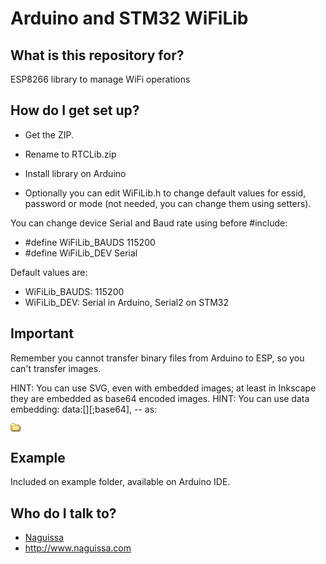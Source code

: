 # Arduino and STM32 WiFiLib

## What is this repository for? ##

ESP8266 library to manage WiFi operations


## How do I get set up? ##

 * Get the ZIP.
 * Rename to RTCLib.zip
 * Install library on Arduino

 * Optionally you can edit WiFiLib.h to change default values for essid, password or mode (not needed, you can change them using setters).


You can change device Serial and Baud rate using before #include:
 * #define WiFiLib_BAUDS 115200
 * #define WiFiLib_DEV Serial

Default values are:
 * WiFiLib_BAUDS: 115200
 * WiFiLib_DEV: Serial in Arduino, Serial2 on STM32


## Important ##

Remember you cannot transfer binary files from Arduino to ESP, so you can't transfer images.

HINT: You can use SVG, even with embedded images; at least in Inkscape they are embedded as base64 encoded images.
HINT: You can use data embedding: data:[<mediatype>][;base64],<data> -- as:

<img src="data:image/gif;base64,R0lGODlhEAAOALMAAOazToeHh0tLS/7LZv/0jvb29t/f3//Ub//ge8WSLf/rhf/3kdbW1mxsbP//mf///yH5BAAAAAAALAAAAAAQAA4AAARe8L1Ekyky67QZ1hLnjM5UUde0ECwLJoExKcppV0aCcGCmTIHEIUEqjgaORCMxIC6e0CcguWw6aFjsVMkkIr7g77ZKPJjPZqIyd7sJAgVGoEGv2xsBxqNgYPj/gAwXEQA7" width="16" height="14" alt="embedded folder icon">


## Example ##

Included on example folder, available on Arduino IDE.



## Who do I talk to? ##

 * [Naguissa](https://github.com/Naguissa)
 * http://www.naguissa.com
